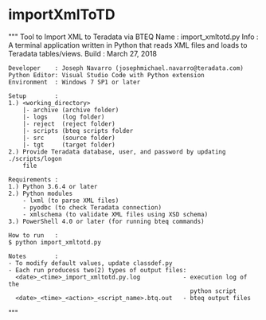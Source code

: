 # importXmlToTD

""" Tool to Import XML to Teradata via BTEQ
    Name         : import_xmltotd.py
    Info         : A terminal application written in Python that reads XML files
                   and loads to Teradata tables/views.
    Build        : March 27, 2018

    Developer    : Joseph Navarro (josephmichael.navarro@teradata.com)
    Python Editor: Visual Studio Code with Python extension
    Environment  : Windows 7 SP1 or later

    Setup        :
    1.) <working_directory>
        |- archive (archive folder)
        |- logs    (log folder)
        |- reject  (reject folder)
        |- scripts (bteq scripts folder
        |- src     (source folder)
        |- tgt     (target folder)
    2.) Provide Teradata database, user, and password by updating ./scripts/logon
        file

    Requirements :
    1.) Python 3.6.4 or later
    2.) Python modules
        - lxml (to parse XML files)
        - pyodbc (to check Teradata connection)
        - xmlschema (to validate XML files using XSD schema)
    3.) PowerShell 4.0 or later (for running bteq commands)

    How to run   :
    $ python import_xmltotd.py

    Notes        :
    - To modify default values, update classdef.py
    - Each run producess two(2) types of output files:
      <date>_<time>_import_xmltotd.py.log            - execution log of the
                                                       python script
      <date>_<time>_<action>_<script_name>.btq.out   - bteq output files
"""
